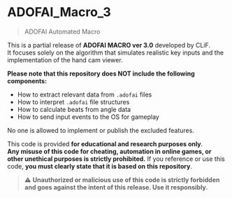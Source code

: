 # ADOFAI_Macro_3

> ADOFAI Automated Macro

This is a partial release of **ADOFAI MACRO ver 3.0** developed by CLiF.     
It focuses solely on the algorithm that simulates realistic key inputs and the implementation of the hand cam viewer.     

**Please note that this repository does NOT include the following components:**

* How to extract relevant data from `.adofai` files
* How to interpret `.adofai` file structures
* How to calculate beats from angle data
* How to send input events to the OS for gameplay

No one is allowed to implement or publish the excluded features.      
       
This code is provided **for educational and research purposes only**.     
**Any misuse of this code for cheating, automation in online games, or other unethical purposes is strictly prohibited.**
If you reference or use this code, **you must clearly state that it is based on this repository**.

> ⚠️ **Unauthorized or malicious use of this code is strictly forbidden and goes against the intent of this release. Use it responsibly.**
